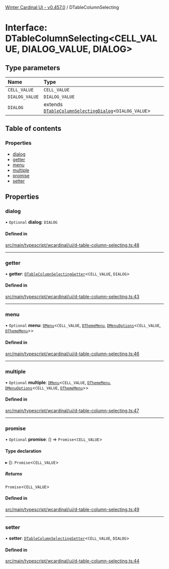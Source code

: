 [Winter Cardinal UI - v0.457.0](../index.md) / DTableColumnSelecting

# Interface: DTableColumnSelecting\<CELL_VALUE, DIALOG_VALUE, DIALOG\>

## Type parameters

| Name | Type |
| :------ | :------ |
| `CELL_VALUE` | `CELL_VALUE` |
| `DIALOG_VALUE` | `DIALOG_VALUE` |
| `DIALOG` | extends [`DTableColumnSelectingDialog`](DTableColumnSelectingDialog.md)\<`DIALOG_VALUE`\> |

## Table of contents

### Properties

- [dialog](DTableColumnSelecting.md#dialog)
- [getter](DTableColumnSelecting.md#getter)
- [menu](DTableColumnSelecting.md#menu)
- [multiple](DTableColumnSelecting.md#multiple)
- [promise](DTableColumnSelecting.md#promise)
- [setter](DTableColumnSelecting.md#setter)

## Properties

### dialog

• `Optional` **dialog**: `DIALOG`

#### Defined in

[src/main/typescript/wcardinal/ui/d-table-column-selecting.ts:48](https://github.com/winter-cardinal/winter-cardinal-ui/blob/v0.457.0/src/main/typescript/wcardinal/ui/d-table-column-selecting.ts#L48)

___

### getter

• **getter**: [`DTableColumnSelectingGetter`](../index.md#dtablecolumnselectinggetter)\<`CELL_VALUE`, `DIALOG`\>

#### Defined in

[src/main/typescript/wcardinal/ui/d-table-column-selecting.ts:43](https://github.com/winter-cardinal/winter-cardinal-ui/blob/v0.457.0/src/main/typescript/wcardinal/ui/d-table-column-selecting.ts#L43)

___

### menu

• `Optional` **menu**: [`DMenu`](../classes/DMenu.md)\<`CELL_VALUE`, [`DThemeMenu`](DThemeMenu.md), [`DMenuOptions`](DMenuOptions.md)\<`CELL_VALUE`, [`DThemeMenu`](DThemeMenu.md)\>\>

#### Defined in

[src/main/typescript/wcardinal/ui/d-table-column-selecting.ts:46](https://github.com/winter-cardinal/winter-cardinal-ui/blob/v0.457.0/src/main/typescript/wcardinal/ui/d-table-column-selecting.ts#L46)

___

### multiple

• `Optional` **multiple**: [`DMenu`](../classes/DMenu.md)\<`CELL_VALUE`, [`DThemeMenu`](DThemeMenu.md), [`DMenuOptions`](DMenuOptions.md)\<`CELL_VALUE`, [`DThemeMenu`](DThemeMenu.md)\>\>

#### Defined in

[src/main/typescript/wcardinal/ui/d-table-column-selecting.ts:47](https://github.com/winter-cardinal/winter-cardinal-ui/blob/v0.457.0/src/main/typescript/wcardinal/ui/d-table-column-selecting.ts#L47)

___

### promise

• `Optional` **promise**: () => `Promise`\<`CELL_VALUE`\>

#### Type declaration

▸ (): `Promise`\<`CELL_VALUE`\>

##### Returns

`Promise`\<`CELL_VALUE`\>

#### Defined in

[src/main/typescript/wcardinal/ui/d-table-column-selecting.ts:49](https://github.com/winter-cardinal/winter-cardinal-ui/blob/v0.457.0/src/main/typescript/wcardinal/ui/d-table-column-selecting.ts#L49)

___

### setter

• **setter**: [`DTableColumnSelectingSetter`](../index.md#dtablecolumnselectingsetter)\<`CELL_VALUE`, `DIALOG`\>

#### Defined in

[src/main/typescript/wcardinal/ui/d-table-column-selecting.ts:44](https://github.com/winter-cardinal/winter-cardinal-ui/blob/v0.457.0/src/main/typescript/wcardinal/ui/d-table-column-selecting.ts#L44)
